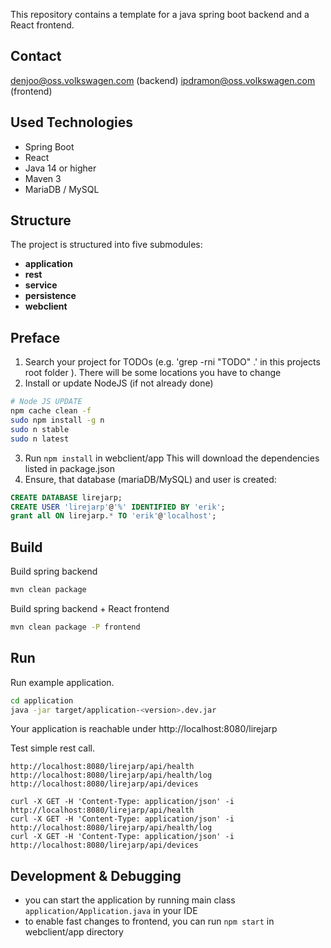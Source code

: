 This repository contains a template for a java spring boot backend and a React frontend.

## Contact

denjoo@oss.volkswagen.com (backend)
ipdramon@oss.volkswagen.com (frontend)

## Used Technologies

* Spring Boot
* React
* Java 14 or higher
* Maven 3
* MariaDB / MySQL

## Structure

The project is structured into five submodules:
* **application**
* **rest**
* **service**
* **persistence**
* **webclient**

## Preface

1. Search your project for TODOs (e.g. 'grep -rni "TODO" .' in this projects root folder ). There will be some locations you have to change
2. Install or update NodeJS (if not already done)
  ```bash
  # Node JS UPDATE
  npm cache clean -f
  sudo npm install -g n
  sudo n stable
  sudo n latest
  ```
3. Run `npm install` in webclient/app
This will download the dependencies listed in package.json
4. Ensure, that database (mariaDB/MySQL) and user is created:
  ```sql
  CREATE DATABASE lirejarp;
  CREATE USER 'lirejarp'@'%' IDENTIFIED BY 'erik';
  grant all ON lirejarp.* TO 'erik'@'localhost';
  ```

## Build

Build spring backend
```bash
mvn clean package
```

Build spring backend + React frontend
```bash
mvn clean package -P frontend
```

## Run

Run example application.
```bash
cd application
java -jar target/application-<version>.dev.jar 
```
Your application is reachable under http://localhost:8080/lirejarp

Test simple rest call.
```
http://localhost:8080/lirejarp/api/health
http://localhost:8080/lirejarp/api/health/log
http://localhost:8080/lirejarp/api/devices
```
```
curl -X GET -H 'Content-Type: application/json' -i http://localhost:8080/lirejarp/api/health
curl -X GET -H 'Content-Type: application/json' -i http://localhost:8080/lirejarp/api/health/log
curl -X GET -H 'Content-Type: application/json' -i http://localhost:8080/lirejarp/api/devices
```
## Development & Debugging

* you can start the application by running main class `application/Application.java` in your IDE
* to enable fast changes to frontend, you can run `npm start` in webclient/app directory

